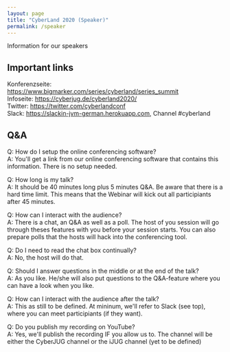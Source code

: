 ```yaml
---
layout: page
title: "CyberLand 2020 (Speaker)"
permalink: /speaker
---
```


Information for our speakers

## Important links
Konferenzseite: https://www.bigmarker.com/series/cyberland/series_summit  
Infoseite: https://cyberjug.de/cyberland2020/  
Twitter: https://twitter.com/cyberlandconf  
Slack: https://slackin-jvm-german.herokuapp.com, Channel #cyberland  

## Q&A

Q: How do I setup the online conferencing software?  
A: You'll get a link from our online conferencing software that contains this information. There is no setup needed.

Q: How long is my talk?  
A: It should be 40 minutes long plus 5 minutes Q&A. Be aware that there is a hard time limit. This means that the Webinar will kick out all participiants after 45 minutes.


Q: How can I interact with the audience?  
A: There is a chat, an Q&A as well as a poll. The host of you session will go through theses features with you before your session starts. You can also prepare polls that the hosts will hack into the conferencing tool.

Q: Do I need to read the chat box continually?  
A: No, the host will do that. 

Q: Should I answer questions in the middle or at the end of the talk?  
A: As you like. He/she will also put questions to the Q&A-feature where you can have a look when you like.  

Q: How can I interact with the audience after the talk?  
A: This as still to be defined. At mininum, we'll refer to Slack (see top), where you can meet participiants (if they want).

Q: Do you publish my recording on YouTube?  
A: Yes, we'll publish the recording IF you allow us to. The channel will be either the CyberJUG channel or the iJUG channel (yet to be defined)  


